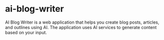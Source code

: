 # ai-blog-writer
AI Blog Writer is a web application that helps you create blog posts, articles, and outlines using AI. The application uses AI services to generate content based on your input.

